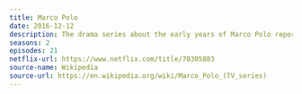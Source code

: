 ```yaml
---
title: Marco Polo
date: 2016-12-12
description: The drama series about the early years of Marco Polo reportedly lost $200 million over its two seasons. 
seasons: 2
episodes: 21
netflix-url: https://www.netflix.com/title/70305883
source-name: Wikipedia  
source-url: https://en.wikipedia.org/wiki/Marco_Polo_(TV_series)
---
```



